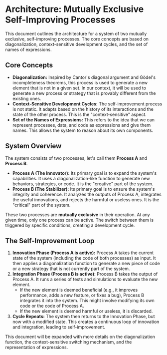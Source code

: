 # Architecture: Mutually Exclusive Self-Improving Processes

This document outlines the architecture for a system of two mutually exclusive, self-improving processes. The core concepts are based on diagonalization, context-sensitive development cycles, and the set of names of expressions.

## Core Concepts

*   **Diagonalization:** Inspired by Cantor's diagonal argument and Gödel's incompleteness theorems, this process is used to generate a new element that is not in a given set. In our context, it will be used to generate a new process or strategy that is provably different from the existing ones.
*   **Context-Sensitive Development Cycles:** The self-improvement process is not static. It adapts based on the history of its interactions and the state of the other process. This is the "context-sensitive" aspect.
*   **Set of the Names of Expressions:** This refers to the idea that we can represent processes, data, and code as expressions and give them names. This allows the system to reason about its own components.

## System Overview

The system consists of two processes, let's call them **Process A** and **Process B**.

*   **Process A (The Innovator):** Its primary goal is to expand the system's capabilities. It uses a diagonalization-like function to generate new behaviors, strategies, or code. It is the "creative" part of the system.
*   **Process B (The Stabilizer):** Its primary goal is to ensure the system's integrity and coherence. It analyzes the outputs of Process A, integrates the useful innovations, and rejects the harmful or useless ones. It is the "critical" part of the system.

These two processes are **mutually exclusive** in their operation. At any given time, only one process can be active. The switch between them is triggered by specific conditions, creating a development cycle.

## The Self-Improvement Loop

1.  **Innovation Phase (Process A is active):** Process A takes the current state of the system (including the code of both processes) as input. It then applies a diagonalization function to generate a new piece of code or a new strategy that is not currently part of the system.
2.  **Integration Phase (Process B is active):** Process B takes the output of Process A. It runs a series of tests and simulations to evaluate the new element.
    *   If the new element is deemed beneficial (e.g., it improves performance, adds a new feature, or fixes a bug), Process B integrates it into the system. This might involve modifying its own code or the code of Process A.
    *   If the new element is deemed harmful or useless, it is discarded.
3.  **Cycle Repeats:** The system then returns to the Innovation Phase, but now with a modified state. This creates a continuous loop of innovation and integration, leading to self-improvement.

This document will be expanded with more details on the diagonalization function, the context-sensitive switching mechanism, and the representation of expressions.